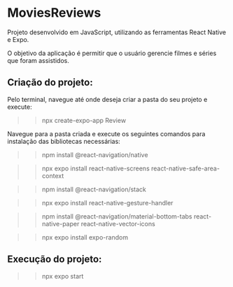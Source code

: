 # MoviesReviews
Projeto desenvolvido em JavaScript, utilizando as ferramentas React Native e Expo.

O objetivo da aplicação é permitir que o usuário gerencie filmes e séries que foram assistidos.

## Criação do projeto:
Pelo terminal, navegue até onde deseja criar a pasta do seu projeto e execute:
>> npx create-expo-app Review

Navegue para a pasta criada e execute os seguintes comandos para instalação das bibliotecas necessárias:
>> npm install @react-navigation/native

>> npx expo install react-native-screens react-native-safe-area-context

>> npm install @react-navigation/stack

>> npx expo install react-native-gesture-handler

>> npm install @react-navigation/material-bottom-tabs react-native-paper react-native-vector-icons

>> npx expo install expo-random

## Execução do projeto:
>> npx expo start

